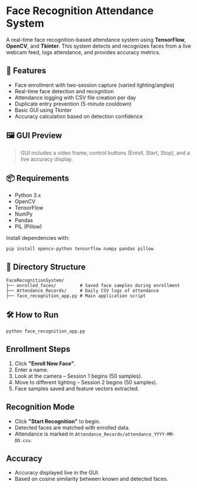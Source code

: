 # Face Recognition Attendance System

A real-time face recognition-based attendance system using **TensorFlow**, **OpenCV**, and **Tkinter**. This system detects and recognizes faces from a live webcam feed, logs attendance, and provides accuracy metrics.

## 🚀 Features

- Face enrollment with two-session capture (varied lighting/angles)
- Real-time face detection and recognition
- Attendance logging with CSV file creation per day
- Duplicate entry prevention (5-minute cooldown)
- Basic GUI using Tkinter
- Accuracy calculation based on detection confidence

## 🖼 GUI Preview

> GUI includes a video frame, control buttons (Enroll, Start, Stop), and a live accuracy display.

## 📦 Requirements

- Python 3.x
- OpenCV
- TensorFlow
- NumPy
- Pandas
- PIL (Pillow)

Install dependencies with:

```
pip install opencv-python tensorflow numpy pandas pillow
```

## 📁 Directory Structure

```
FaceRecognitionSystem/
├── enrolled_faces/         # Saved face samples during enrollment
├── Attendance_Records/     # Daily CSV logs of attendance
├── face_recognition_app.py # Main application script
```

## 🛠 How to Run

```
python face_recognition_app.py
```

## Enrollment Steps

1. Click **"Enroll New Face"**.
2. Enter a name.
3. Look at the camera – Session 1 begins (50 samples).
4. Move to different lighting – Session 2 begins (50 samples).
5. Face samples saved and feature vectors extracted.

## Recognition Mode

- Click **"Start Recognition"** to begin.
- Detected faces are matched with enrolled data.
- Attendance is marked in `Attendance_Records/attendance_YYYY-MM-DD.csv`.

## Accuracy

- Accuracy displayed live in the GUI.
- Based on cosine similarity between known and detected faces.
